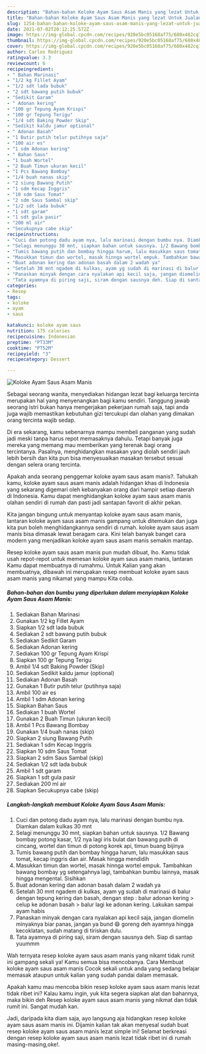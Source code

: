 ```yaml
---
description: "Bahan-bahan Koloke Ayam Saus Asam Manis yang lezat Untuk Jualan"
title: "Bahan-bahan Koloke Ayam Saus Asam Manis yang lezat Untuk Jualan"
slug: 1254-bahan-bahan-koloke-ayam-saus-asam-manis-yang-lezat-untuk-jualan
date: 2021-07-02T20:12:25.572Z
image: https://img-global.cpcdn.com/recipes/920e5bc05168af75/680x482cq70/koloke-ayam-saus-asam-manis-foto-resep-utama.jpg
thumbnail: https://img-global.cpcdn.com/recipes/920e5bc05168af75/680x482cq70/koloke-ayam-saus-asam-manis-foto-resep-utama.jpg
cover: https://img-global.cpcdn.com/recipes/920e5bc05168af75/680x482cq70/koloke-ayam-saus-asam-manis-foto-resep-utama.jpg
author: Carlos Rodriguez
ratingvalue: 3.3
reviewcount: 6
recipeingredient:
- " Bahan Marinasi"
- "1/2 kg Fillet Ayam"
- "1/2 sdt lada bubuk"
- "2 sdt bawang putih bubuk"
- "Sedikit Garam"
- " Adonan kering"
- "100 gr Tepung Ayam Krispi"
- "100 gr Tepung Terigu"
- "1/4 sdt Baking Powder Skip"
- "Sedikit kaldu jamur optional"
- " Adonan Basah"
- "1 Butir putih telur putihnya saja"
- "100 air es"
- "1 sdm Adonan kering"
- " Bahan Saus"
- "1 buah Wortel"
- "2 Buah Timun ukuran kecil"
- "1 Pcs Bawang Bombay"
- "1/4 buah nanas skip"
- "2 siung Bawang Putih"
- "1 sdm Kecap Inggris"
- "10 sdm Saus Tomat"
- "2 sdm Saus Sambal skip"
- "1/2 sdt lada bubuk"
- "1 sdt garam"
- "1 sdt gula pasir"
- "200 ml air"
- "Secukupnya cabe skip"
recipeinstructions:
- "Cuci dan potong dadu ayam nya, lalu marinasi dengan bumbu nya. Diamkan dalam kulkas 30 mnt"
- "Selagi menunggu 30 mnt, siapkan bahan untuk sausnya. 1/2 Bawang bombay potong kasar, 1/2 nya lagi iris bulat dan bawang putih di cincang, wortel dan timun di potong korek api, timun buang bijinya"
- "Tumis bawang putih dan bombay hingga harum, lalu masukkan saus tomat, kecap inggris dan air. Masak hingga mendidih"
- "Masukkan timun dan wortel, masak hinnga wortel empuk. Tambahkan bawang bombay yg setengahnya lagi, tambahkan bumbu lainnya, masak hingga mengental. Sisihkan"
- "Buat adonan kering dan adonan basah dalam 2 wadah ya"
- "Setelah 30 mnt ngadem di kulkas, ayam yg sudah di marinasi di balur dengan tepung kering dan basah, dengan step : balur adonan kering &gt; celup ke adonan basah &gt; balur lagi ke adonan kering. Lakukan sampai ayam habis"
- "Panaskan minyak dengan cara nyalakan api kecil saja, jangan diomelin minyaknya biar panas, jangan ya bund 😄 goreng deh ayamnya hingga kecoklatan, sudah matang di tiriskan dulu."
- "Tata ayamnya di piring saji, siram dengan sausnya deh. Siap di santap yuummm"
categories:
- Resep
tags:
- koloke
- ayam
- saus

katakunci: koloke ayam saus 
nutrition: 175 calories
recipecuisine: Indonesian
preptime: "PT33M"
cooktime: "PT52M"
recipeyield: "3"
recipecategory: Dessert

---
```



![Koloke Ayam Saus Asam Manis](https://img-global.cpcdn.com/recipes/920e5bc05168af75/680x482cq70/koloke-ayam-saus-asam-manis-foto-resep-utama.jpg)

Sebagai seorang wanita, menyediakan hidangan lezat bagi keluarga tercinta merupakan hal yang menyenangkan bagi kamu sendiri. Tanggung jawab seorang istri bukan hanya mengerjakan pekerjaan rumah saja, tapi anda juga wajib memastikan kebutuhan gizi tercukupi dan olahan yang dimakan orang tercinta wajib sedap.

Di era  sekarang, kamu sebenarnya mampu membeli panganan yang sudah jadi meski tanpa harus repot memasaknya dahulu. Tetapi banyak juga mereka yang memang mau memberikan yang terenak bagi orang tercintanya. Pasalnya, menghidangkan masakan yang diolah sendiri jauh lebih bersih dan kita pun bisa menyesuaikan masakan tersebut sesuai dengan selera orang tercinta. 



Apakah anda seorang penggemar koloke ayam saus asam manis?. Tahukah kamu, koloke ayam saus asam manis adalah hidangan khas di Indonesia yang sekarang digemari oleh kebanyakan orang dari hampir setiap daerah di Indonesia. Kamu dapat menghidangkan koloke ayam saus asam manis olahan sendiri di rumah dan pasti jadi santapan favorit di akhir pekan.

Kita jangan bingung untuk menyantap koloke ayam saus asam manis, lantaran koloke ayam saus asam manis gampang untuk ditemukan dan juga kita pun boleh menghidangkannya sendiri di rumah. koloke ayam saus asam manis bisa dimasak lewat beragam cara. Kini telah banyak banget cara modern yang menjadikan koloke ayam saus asam manis semakin mantap.

Resep koloke ayam saus asam manis pun mudah dibuat, lho. Kamu tidak usah repot-repot untuk memesan koloke ayam saus asam manis, lantaran Kamu dapat membuatnya di rumahmu. Untuk Kalian yang akan membuatnya, dibawah ini merupakan resep membuat koloke ayam saus asam manis yang nikamat yang mampu Kita coba.

<!--inarticleads1-->

##### Bahan-bahan dan bumbu yang diperlukan dalam menyiapkan Koloke Ayam Saus Asam Manis:

1. Sediakan  Bahan Marinasi
1. Gunakan 1/2 kg Fillet Ayam
1. Siapkan 1/2 sdt lada bubuk
1. Sediakan 2 sdt bawang putih bubuk
1. Sediakan Sedikit Garam
1. Sediakan  Adonan kering
1. Sediakan 100 gr Tepung Ayam Krispi
1. Siapkan 100 gr Tepung Terigu
1. Ambil 1/4 sdt Baking Powder (Skip)
1. Sediakan Sedikit kaldu jamur (optional)
1. Sediakan  Adonan Basah
1. Gunakan 1 Butir putih telur (putihnya saja)
1. Ambil 100 air es
1. Ambil 1 sdm Adonan kering
1. Siapkan  Bahan Saus
1. Sediakan 1 buah Wortel
1. Gunakan 2 Buah Timun (ukuran kecil)
1. Ambil 1 Pcs Bawang Bombay
1. Gunakan 1/4 buah nanas (skip)
1. Siapkan 2 siung Bawang Putih
1. Sediakan 1 sdm Kecap Inggris
1. Siapkan 10 sdm Saus Tomat
1. Siapkan 2 sdm Saus Sambal (skip)
1. Sediakan 1/2 sdt lada bubuk
1. Ambil 1 sdt garam
1. Siapkan 1 sdt gula pasir
1. Sediakan 200 ml air
1. Siapkan Secukupnya cabe (skip)




<!--inarticleads2-->

##### Langkah-langkah membuat Koloke Ayam Saus Asam Manis:

1. Cuci dan potong dadu ayam nya, lalu marinasi dengan bumbu nya. Diamkan dalam kulkas 30 mnt
1. Selagi menunggu 30 mnt, siapkan bahan untuk sausnya. 1/2 Bawang bombay potong kasar, 1/2 nya lagi iris bulat dan bawang putih di cincang, wortel dan timun di potong korek api, timun buang bijinya
1. Tumis bawang putih dan bombay hingga harum, lalu masukkan saus tomat, kecap inggris dan air. Masak hingga mendidih
1. Masukkan timun dan wortel, masak hinnga wortel empuk. Tambahkan bawang bombay yg setengahnya lagi, tambahkan bumbu lainnya, masak hingga mengental. Sisihkan
1. Buat adonan kering dan adonan basah dalam 2 wadah ya
1. Setelah 30 mnt ngadem di kulkas, ayam yg sudah di marinasi di balur dengan tepung kering dan basah, dengan step : balur adonan kering &gt; celup ke adonan basah &gt; balur lagi ke adonan kering. Lakukan sampai ayam habis
1. Panaskan minyak dengan cara nyalakan api kecil saja, jangan diomelin minyaknya biar panas, jangan ya bund 😄 goreng deh ayamnya hingga kecoklatan, sudah matang di tiriskan dulu.
1. Tata ayamnya di piring saji, siram dengan sausnya deh. Siap di santap yuummm




Wah ternyata resep koloke ayam saus asam manis yang nikamt tidak rumit ini gampang sekali ya! Kamu semua bisa mencobanya. Cara Membuat koloke ayam saus asam manis Cocok sekali untuk anda yang sedang belajar memasak ataupun untuk kalian yang sudah pandai dalam memasak.

Apakah kamu mau mencoba bikin resep koloke ayam saus asam manis lezat tidak ribet ini? Kalau kamu ingin, yuk kita segera siapkan alat dan bahannya, maka bikin deh Resep koloke ayam saus asam manis yang nikmat dan tidak rumit ini. Sangat mudah kan. 

Jadi, daripada kita diam saja, ayo langsung aja hidangkan resep koloke ayam saus asam manis ini. Dijamin kalian tak akan menyesal sudah buat resep koloke ayam saus asam manis lezat simple ini! Selamat berkreasi dengan resep koloke ayam saus asam manis lezat tidak ribet ini di rumah masing-masing,oke!.

